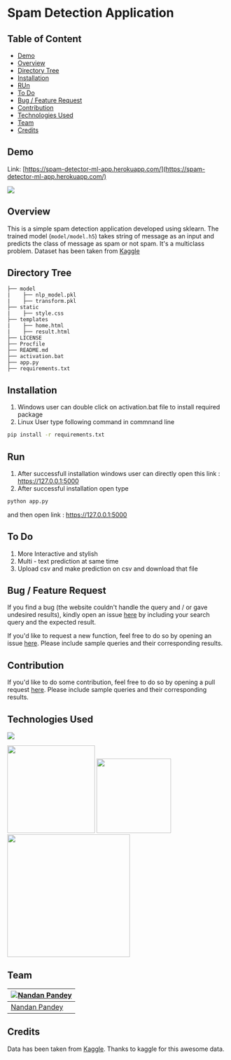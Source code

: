 # Spam Detection Application


## Table of Content
  * [Demo](#demo)
  * [Overview](#overview)
  * [Directory Tree](#directory-tree)
  * [Installation](#installation)
  * [RUn](#run)
  * [To Do](#to-do)
  * [Bug / Feature Request](#bug---feature-request)
  * [Contribution](#contribution)
  * [Technologies Used](#technologies-used)
  * [Team](#team)
  * [Credits](#credits)


## Demo
Link: [https://spam-detector-ml-app.herokuapp.com/](https://spam-detector-ml-app.herokuapp.com/)

[![](https://i.imgur.com/z3LLN7V.png)](https://spam-detector-ml-app.herokuapp.com/)



## Overview
This is a simple spam detection application developed using sklearn. The trained model (`model/model.h5`) takes string of message as an input and predicts the class of message as spam or not spam. It's a multiclass problem. Dataset has been taken from [Kaggle](https://www.kaggle.com/uciml/sms-spam-collection-dataset)



## Directory Tree 
```
├── model
|    ├── nlp_model.pkl
|    ├── transform.pkl
├── static
|    ├── style.css
├── templates
|    ├── home.html
|    ├── result.html
├── LICENSE
├── Procfile
├── README.md
├── activation.bat
├── app.py
├── requirements.txt

```

## Installation
1. Windows user can double click on activation.bat file to install required package
2. Linux User type following command in commnand line
```bash
pip install -r requirements.txt
```

## Run
1. After successfull installation windows user can directly open this link : https://127.0.0.1:5000
2. After successful installation open type
```bash
python app.py
 ```
and then open link : https://127.0.0.1:5000

## To Do
1. More Interactive and stylish
2. Multi - text prediction at same time
3. Upload csv and make prediction on csv and download that file



## Bug / Feature Request
If you find a bug (the website couldn't handle the query and / or gave undesired results), kindly open an issue [here](https://github.com/pandeynandancse/spam_detection_app/issues/new) by including your search query and the expected result.

If you'd like to request a new function, feel free to do so by opening an issue [here](https://github.com/pandeynandancse/spam_detection_app/issues/new). Please include sample queries and their corresponding results.


## Contribution
If you'd like to do some contribution, feel free to do so by opening a pull request [here](https://github.com/pandeynandancse/spam_detection_app/pulls). Please include sample queries and their corresponding results.




## Technologies Used

![](https://forthebadge.com/images/badges/made-with-python.svg)

[<img target="_blank" src="https://blogeduonix-2f3a.kxcdn.com/wp-content/uploads/2018/12/Linear-Discriminant-Analysis.jpg" width=200>](https://scikit-learn.org/stable/) [<img target="_blank" src="https://flask.palletsprojects.com/en/1.1.x/_images/flask-logo.png" width=170>](https://flask.palletsprojects.com/en/1.1.x/) 
[<img target="_blank" src="https://number1.co.za/wp-content/uploads/2017/10/gunicorn_logo-300x85.png" width=280>](https://gunicorn.org) 



## Team
[![Nandan Pandey](https://qph.fs.quoracdn.net/main-thumb-189737418-200-jmwzsixdznlgemnejuecomukeluqkgzd.jpeg)](https://pandeynandancse.github.io) |
-|
[Nandan Pandey](https://pandeynandancse.github.io) |)



## Credits
Data has been taken from [Kaggle](https://www.kaggle.com/uciml/sms-spam-collection-dataset).
Thanks to kaggle for this awesome data.
